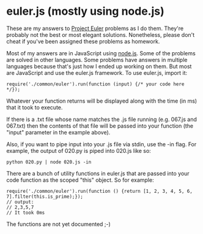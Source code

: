 euler.js (mostly using node.js)
===============================

These are my answers to [Project Euler](http://projecteuler.net/) problems as I do them. They're probably not the 
best or most elegant solutions. Nonetheless, please don't cheat if you've been assigned these problems as homework.

Most of my answers are in JavaScript using [node.js](http://nodejs.org/). Some of the problems are solved in other
languages. Some problems have answers in multiple languages because that's just how I ended up working on them. But 
most are JavaScript and use the euler.js framework. To use euler.js, import it:

	require('./common/euler').run(function (input) {/* your code here */});

Whatever your function returns will be displayed along with the time (in ms) that it took to execute.

If there is a .txt file whose name matches the .js file running (e.g. 067.js and 067.txt) then the contents of that
file will be passed into your function (the "input" parameter in the example above).

Also, if you want to pipe input into your .js file via stdin, use the -in flag. For example, the output of 020.py is
piped into 020.js like so:

	python 020.py | node 020.js -in

There are a bunch of utility functions in euler.js that are passed into your code function as the scoped "this" object.
So for example:

	require('./common/euler').run(function () {return [1, 2, 3, 4, 5, 6, 7].filter(this.is_prime);});
	// output:
	// 2,3,5,7
	// It took 0ms

The functions are not yet documented ;-)